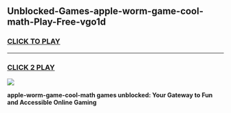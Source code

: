 
## Unblocked-Games-apple-worm-game-cool-math-Play-Free-vgo1d
<h3>
<a href="https://premium76.site?title=apple-worm-game-cool-math&ref=21A">CLICK TO PLAY</a></h3>
<hr>

<h3>
<a href="https://premium76.site?title=apple-worm-game-cool-math&ref=21A">CLICK 2 PLAY</a>
  
</h3>

<a href="https://premium76.site?title=apple-worm-game-cool-math&ref=21A"><img src="https://clearcache.store/games.png"></a>


**apple-worm-game-cool-math games unblocked: Your Gateway to Fun and Accessible Online Gaming**
